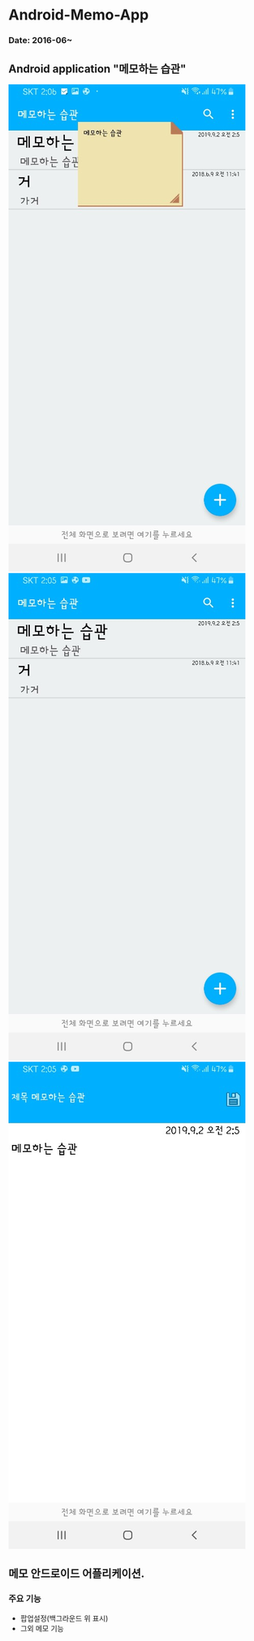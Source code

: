 Android-Memo-App
===
### Date: 2016-06~
Android application "메모하는 습관"
-------------
![screenshot1](./1.jpg)![screenshot1](./2.jpg)![screenshot1](./3.jpg)

## 메모 안드로이드 어플리케이션.
### 주요 기능
- 팝업설정(백그라운드 위 표시)
- 그외 메모 기능
